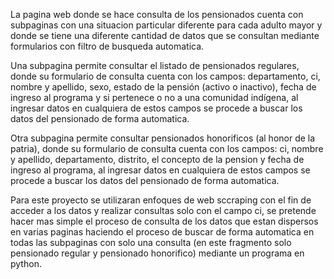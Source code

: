 La pagina web donde se hace consulta de los pensionados cuenta con subpaginas con una situacion particular diferente para cada adulto mayor y donde se tiene una diferente cantidad de datos que se consultan mediante formularios con filtro de busqueda automatica.

Una subpagina permite consultar el listado de pensionados regulares, donde su formulario de consulta cuenta con los campos: departamento, ci, nombre y apellido, sexo, estado de la pensión (activo o inactivo), fecha de ingreso al programa y si pertenece o no a una comunidad indígena, al ingresar datos en cualquiera de estos campos se procede a buscar los datos del pensionado de forma automatica.

Otra subpagina permite consultar pensionados honorificos (al honor de la patria), donde su formulario de consulta cuenta con los campos: ci, nombre y apellido, departamento, distrito, el concepto de la pension y fecha de ingreso al programa, al ingresar datos en cualquiera de estos campos se procede a buscar los datos del pensionado de forma automatica.

Para este proyecto se utilizaran enfoques de web sccraping con el fin de acceder a los datos y realizar consultas solo con el campo ci, se pretende hacer mas simple el proceso de consulta de los datos que estan dispersos en varias paginas haciendo el proceso de buscar de forma automatica en todas las subpaginas con solo una consulta (en este fragmento solo pensionado regular y pensionado honorifico) mediante un programa en python.

